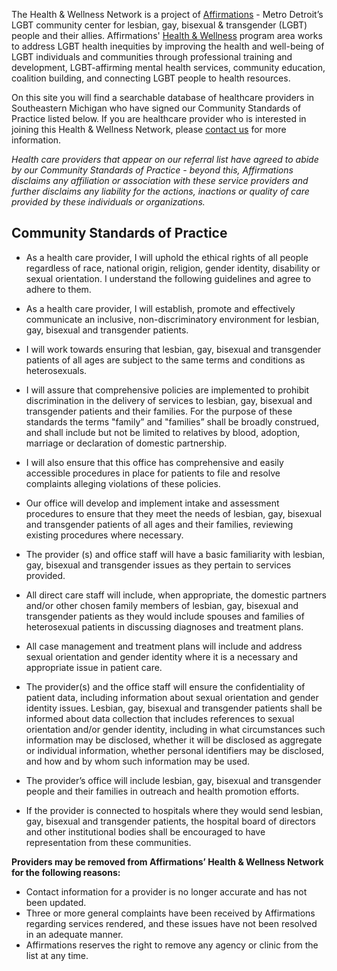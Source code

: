The Health & Wellness Network is a project of <a href="http://www.goaffirmations.org" target="_blank">Affirmations</a> - Metro Detroit’s LGBT community center for lesbian, gay, bisexual & transgender (LGBT) people and their allies. Affirmations' <a href="http://www.goaffirmations.org/?page=programservices_hlth" target="_blank">Health & Wellness</a> program area works to address LGBT health inequities by improving the health and well-being of LGBT individuals and communities through professional training and development, LGBT-affirming mental health services, community education, coalition building, and connecting LGBT people to health resources.

On this site you will find a searchable database of healthcare providers in Southeastern Michigan who have signed our Community Standards of Practice listed below. If you are healthcare provider who is interested in joining this Health & Wellness Network, please [contact us](contact/) for more information. 

_Health care providers that appear on our referral list have agreed to abide by our Community Standards of Practice - beyond this, Affirmations disclaims any affiliation or association with these service providers and further disclaims any liability for the actions, inactions or quality of care provided by these individuals or organizations._

## Community Standards of Practice

* As a health care provider, I will uphold the ethical rights of all people regardless of race, national origin, religion, gender identity, disability or sexual orientation. I understand the following guidelines and agree to adhere to them.

* As a health care provider, I will establish, promote and effectively communicate an inclusive, non-discriminatory environment for lesbian, gay, bisexual and transgender patients.

* I will work towards ensuring that lesbian, gay, bisexual and transgender patients of all ages are subject to the same terms and conditions as heterosexuals.

* I will assure that comprehensive policies are implemented to prohibit discrimination in the delivery of services to lesbian, gay, bisexual and transgender patients and their families. For the purpose of these standards the terms "family” and "families” shall be broadly construed, and shall include but not be limited to relatives by blood, adoption, marriage or declaration of domestic partnership.

* I will also ensure that this office has comprehensive and easily accessible procedures in place for patients to file and resolve complaints alleging violations of these policies.

* Our office will develop and implement intake and assessment procedures to ensure that they meet the needs of lesbian, gay, bisexual and transgender patients of all ages and their families, reviewing existing procedures where necessary.

* The provider (s) and office staff will have a basic familiarity with lesbian, gay, bisexual and transgender issues as they pertain to services provided.

* All direct care staff will include, when appropriate, the domestic partners and/or other chosen family members of lesbian, gay, bisexual and transgender patients as they would include spouses and families of heterosexual patients in discussing diagnoses and treatment plans.

* All case management and treatment plans will include and address sexual orientation and gender identity where it is a necessary and appropriate issue in patient care.

* The provider(s) and the office staff will ensure the confidentiality of patient data, including information about sexual orientation and gender identity issues. Lesbian, gay, bisexual and transgender patients shall be informed about data collection that includes references to sexual orientation and/or gender identity, including in what circumstances such information may be disclosed, whether it will be disclosed as aggregate or individual information, whether personal identifiers may be disclosed, and how and by whom such information may be used.

* The provider’s office will include lesbian, gay, bisexual and transgender people and their families in outreach and health promotion efforts.

* If the provider is connected to hospitals where they would send lesbian, gay, bisexual and transgender patients, the hospital board of directors and other institutional bodies shall be encouraged to have representation from these communities.

**Providers may be removed from Affirmations’ Health & Wellness Network for the following reasons:**

* Contact information for a provider is no longer accurate and has not been updated.
* Three or more general complaints have been received by Affirmations regarding services rendered, and these issues have not been resolved in an adequate manner.
* Affirmations reserves the right to remove any agency or clinic from the list at any time.
